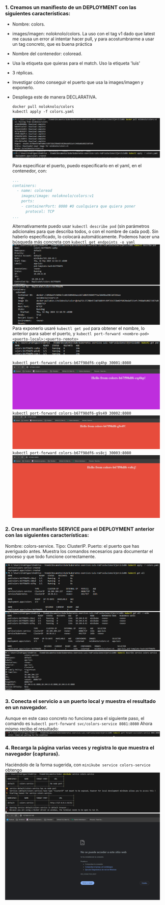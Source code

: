 ### 1. Creamos un manifiesto de un DEPLOYMENT con las siguientes características:

- Nombre: colors.
- images/imagen: noloknolo/colors.
    La uso con el tag v1 dado que latest me causa un error al intentar hacer pull, y para acostumbrarme a usar un tag concreto, que es buena práctica
- Nombre del contenedor: coloread.
- Usa la etiqueta que quieras para el match.
    Uso la etiqueta 'luis'
- 3 réplicas.
- Investigar cómo conseguir el puerto que usa la images/imagen y exponerlo.
- Despliega este de manera DECLARATIVA.

    ```console
    docker pull noloknolo/colors
    kubectl apply -f colors.yaml
    ```
    ![alt text](images/image-6.png)
    ![alt text](images/image-7.png)

    Para especificar el puerto, puedo especificarlo en el yaml, en el contenedor, con: 
    ```yaml
    ...
    containers:
      - name: coloread
        images/image: noloknolo/colors:v1
        ports:
        - containerPort: 8080 #O cualquiera que quiera poner
          protocol: TCP
    ...
    ```
    Alternativamente puedo usar `kubectl describe pod` (sin parámetros adicionales para que describa todos, o con el nombre de cada pod). Sin haberlo especificado, lo colocará automáticamente.
    Podemos hacer una búsqueda más concreta con `kubectl get endpoints -o yaml`
    ![alt text](images/image-3.png)
    ![alt text](images/image-4.png)
    Para exponerlo usaré `kubectl get pod` para obtener el nombre, lo anterior para saber el puerto, y `kubectl port-forward <nombre-pod> <puerto-local>:<puerto-remoto>`
    ![alt text](images/image-5.png)

    `kubectl port-forward colors-b67f98df6-cq4hp 30001:8080`
    ![alt text](images/image.png)
    `kubectl port-forward colors-b67f98df6-g9s49 30002:8080`
    ![alt text](images/image-1.png)
    `kubectl port-forward colors-b67f98df6-vs8cj 30003:8080`
    ![alt text](images/image-2.png)

### 2. Crea un manifiesto SERVICE para el DEPLOYMENT anterior con las siguientes características:

Nombre: colors-service.
Tipo: ClusterIP.
Puerto: el puerto que has averiguado antes.
Muestra los comandos necesarios para documentar el proceso y que todo funcione correctamente.

![alt text](images/image-8.png)
![alt text](images/image-10.png)
![alt text](images/image-9.png)

### 3. Conecta el servicio a un puerto local y muestra el resultado en un navegador.
Aunque en este caso concreto no funciona para el siguiente paso, el comando es `kubectl port-forward svc/colors-service 8081:8080`
Ahora mismo recibo el resultado: 
![alt text](images/image-13.png)

### 4. Recarga la página varias veces y registra lo que muestra el navegador (capturas).

Haciéndolo de la forma sugerida,  con `minikube service colors-service` obtengo
![alt text](images/image-11.png)
![alt text](images/image-12.png)
